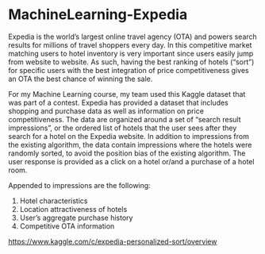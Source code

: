# MachineLearning-Expedia
Expedia is the world’s largest online travel agency (OTA) and powers search results for millions of travel shoppers every day. In this competitive market matching users to hotel inventory is very important since users easily jump from website to website. As such, having the best ranking of hotels (“sort”) for specific users with the best integration of price competitiveness gives an OTA the best chance of winning the sale.

For my Machine Learning course, my team used this Kaggle dataset that was part of a contest. Expedia has provided a dataset that includes shopping and purchase data as well as information on price competitiveness. The data are organized around a set of “search result impressions”, or the ordered list of hotels that the user sees after they search for a hotel on the Expedia website. In addition to impressions from the existing algorithm, the data contain impressions where the hotels were randomly sorted, to avoid the position bias of the existing algorithm. The user response is provided as a click on a hotel or/and a purchase of a hotel room.

Appended to impressions are the following:

1) Hotel characteristics
2) Location attractiveness of hotels
3) User’s aggregate purchase history
4) Competitive OTA information

https://www.kaggle.com/c/expedia-personalized-sort/overview
